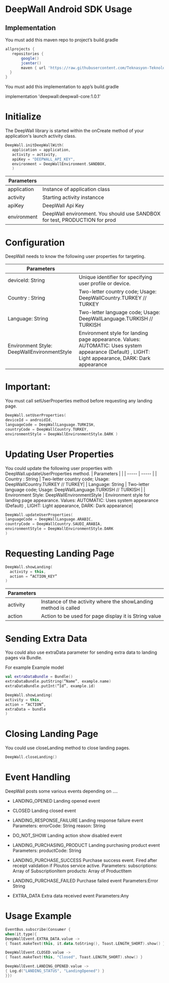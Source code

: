 # DeepWall Android SDK Usage

## Implementation

You must add this maven repo to project’s build.gradle

```gradle
allprojects {
   repositories {
       google()
       jcenter()
       maven { url 'https://raw.githubusercontent.com/Teknasyon-Teknoloji/deepwall-android-sdk/master/' }
  }
} 
``` 

You must add this implementation to app’s build.gradle

implementation 'deepwall:deepwall-core:1.0.1'

# Initialize
The DeepWall library is started within the onCreate method of your application's launch activity class.

```kotlin
DeepWall.initDeepWallWith(
   application = application,
   activity = activity,
   apiKey = "DEEPWALL_API_KEY",
   environment = DeepWallEnvironment.SANDBOX,
   )
   ``` 



| Parameters | |
| ----- | ----- |
| application | Instance of application class |
| activity | Starting activity instancce |
| apiKey | DeepWall Api Key |
| environment | DeepWall environment. You should use SANDBOX for test, PRODUCTION for prod |




# Configuration

DeepWall needs to know the following user properties for targeting.

| Parameters | |
| ----- | ----- |
| deviceId: String | Unique identifier for specifying user profile or device. |
| Country : String | Two-letter country code; Usage: DeepWallCountry.TURKEY // TURKEY|
| Language: String | Two-letter language code; Usage: DeepWallLanguage.TURKISH // TURKISH  |
| Environment Style: DeepWallEnvironmentStyle | Environment style for landing page appearance. Values: AUTOMATIC: Uses system appearance (Default) , LIGHT: Light appearance, DARK: Dark appearance|





# Important:
You must call setUserProperties method before requesting any landing page.

```kotlin
DeepWall.setUserProperties( 
deviceId = androidId, 
languageCode = DeepWallLanguage.TURKISH, 
countryCode = DeepWallCountry.TURKEY,
environmentStyle = DeepWallEnvironmentStyle.DARK )
 ``` 
 
# Updating User Properties

You could update the following user properties with DeepWall.updateUserProperties method.
| Parameters | |
| ----- | ----- |
| Country : String | Two-letter country code; Usage: DeepWallCountry.TURKEY // TURKEY|
| Language: String | Two-letter language code; Usage: DeepWallLanguage.TURKISH // TURKISH  |
| Environment Style: DeepWallEnvironmentStyle | Environment style for landing page appearance. Values: AUTOMATIC: Uses system appearance (Default) , LIGHT: Light appearance, DARK: Dark appearance|

 ```kotlin
DeepWall.updateUserProperties(
languageCode = DeepWallLanguage.ARABIC, 
countryCode = DeepWallCountry.SAUDI_ARABIA,
environmentStyle = DeepWallEnvironmentStyle.DARK  
)
 ``` 

# Requesting Landing Page

 ``` kotlin
DeepWall.showLanding(
   activity = this,
   action = “ACTION_KEY”
)
 ``` 

| Parameters | |
| ----- | ----- |
| activity | Instance of the activity where the showLanding method is called |
| action | Action to be used for page display it is String value|

 
# Sending Extra Data
You could also use extraData parameter for sending extra data to landing pages via Bundle. 

For example Example model

 ``` kotlin
val extraDataBundle = Bundle()
extraDataBundle.putString(“Name”, example.name)
extraDataBundle.putInt(“Id”, example.id)
 ``` 

 ``` kotlin 
DeepWall.showLanding(
activity = this,
action = “ACTION”,
extraData = bundle
)
 ``` 
 
# Closing Landing Page
You could use closeLanding method to close landing pages.
 ``` kotlin
DeepWall.closeLanding()
 ``` 
 
# Event Handling
DeepWall posts some various events depending on ....

- LANDING_OPENED
Landing opened event
 
- CLOSED
Landing closed event

- LANDING_RESPONSE_FAILURE
Landing response failure event
Parameters:
errorCode: String
reason: String

- DO_NOT_SHOW
Landing action show disabled event

- LANDING_PURCHASING_PRODUCT
Landing purchasing product event
Parameters:
productCode: String


- LANDING_PURCHASE_SUCCESS
Purchase success event. Fired after receipt validation if Ploutos service active.
Parameters:
subscriptions: Array of SubscriptionItem
products: Array of ProductItem


- LANDING_PURCHASE_FAILED
Purchase failed event
Parameters:Error String

- EXTRA_DATA
Extra data received event
Parameters:Any

# Usage Example

 ``` kotlin
EventBus.subscribe(Consumer { 
when(it.type){
DeepWallEvent.EXTRA_DATA.value -> 
{ Toast.makeText(this, it.data.toString(), Toast.LENGTH_SHORT).show() } 

DeepWallEvent.CLOSED.value -> 
{ Toast.makeText(this, "Closed", Toast.LENGTH_SHORT).show() } 

DeepWallEvent.LANDING_OPENED.value -> 
{ Log.d("LANDING_STATUS", "LandingOpened") } 
}})
 ``` 
 



